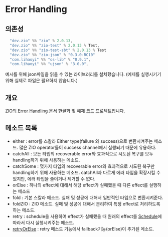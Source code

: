 # Error Handling

## 의존성

```sbt
  "dev.zio" %% "zio" % 2.0.13,
  "dev.zio" %% "zio-test" % 2.0.13 % Test,
  "dev.zio" %% "zio-test-sbt" % 2.0.13 % Test
  "dev.zio" %% "zio-json" % "0.3.0-RC10"
  "com.lihaoyi" %% "os-lib" % "0.9.1",
  "com.lihaoyi" %% "ujson" % "3.0.0",
```

예시를 위해 json파일을 읽을 수 있는 라이브러리를 설치했습니다.
(예제를 실행시키기 위해 실제로 파일은 필요하지 않습니다.)

## 개요

[ZIO의 Error Handling 문서](https://zio.dev/overview/handling-errors/) 한글화 및 예제 코드 프로젝트입니다.

## 메소드 목록

- either : error를 스칼라 Either type(failure 와 success)으로 변환시켜주는 메소드. 많은 ZIO operator들이 success channel에서 실행되기 때문에 유용하다.
- catchAll : 모든 타입의 recoverable error와 효과적으로 시도된 복구를 모두 handling하기 위해 사용하는 메소드.
- catchSome : 몇가지 타입의 recoverable error와 효과적으로 시도된 복구만 handling하기 위해 사용하는 메소드. catchAll과 다르게 에러 타입을 확장시킬 수 있지만, 에러 타입을 줄이거나 제거할 수 없다.
- orElse : 하나의 effect에 대해서 해당 effect가 실패했을 때 다른 effect를 실행하는 메소드
- fold : 기본 스칼라 메소드. 실패 및 성공에 대해서 일반적인 타입으로 변환시켜준다.
- foldZIO : ZIO 메소드. 실패 및 성공에 대해서 분리하여 특정 effect로 처리하도록 하는 메소드.
- retry : schedule을 사용하여 effect가 실패했을 때 원래의 effect를 [Schedule](https://zio.dev/reference/schedule/)에 따라서 다시 실행시켜주는 메소드.
- [retryOrElse](https://zio.dev/reference/error-management/recovering/retrying/#zioretryorelse) : retry 메소드 기능에서 fallback기능(orElse)이 추가된 메소드.
